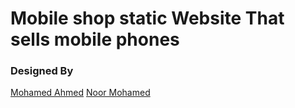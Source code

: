 # Mobile shop static Website That sells mobile phones
### Designed By 
[Mohamed Ahmed](https://www.linkedin.com/in/0xmohomiester/) 
[Noor Mohamed](https://www.linkedin.com/in/noor-eldin-mohamed-81b004248/)
